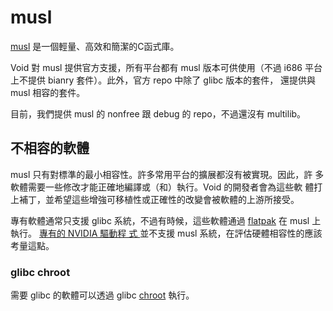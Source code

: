 # musl

[musl](https://musl.libc.org/) 是一個輕量、高效和簡潔的C函式庫。

Void 對 musl 提供官方支援，所有平台都有 musl 版本可供使用（不過 i686
平台上不提供 bianry 套件）。此外，官方 repo 中除了 glibc 版本的套件，
還提供與 musl 相容的套件。

目前，我們提供 musl 的 nonfree 跟 debug 的 repo，不過還沒有 multilib。

## 不相容的軟體

musl 只有對標準的最小相容性。許多常用平台的擴展都沒有被實現。因此，許
多軟體需要一些修改才能正確地編譯或（和）執行。Void 的開發者會為這些軟
體打上補丁，並希望這些增強可移植性或正確性的改變會被軟體的上游所接受。

專有軟體通常只支援 glibc 系統，不過有時候，這些軟體通過
[flatpak](../config/external-applications.md#flatpak) 在 musl 上執行。
[專有的 NVIDIA 驅動程
式
](../config/graphical-session/graphics-drivers/nvidia.md#nvidia-proprietary-driver)
並不支援 musl 系統，在評估硬體相容性的應該考量這點。

### glibc chroot

需要 glibc 的軟體可以透過 glibc
[chroot](../config/containers-and-vms/chroot.md) 執行。

